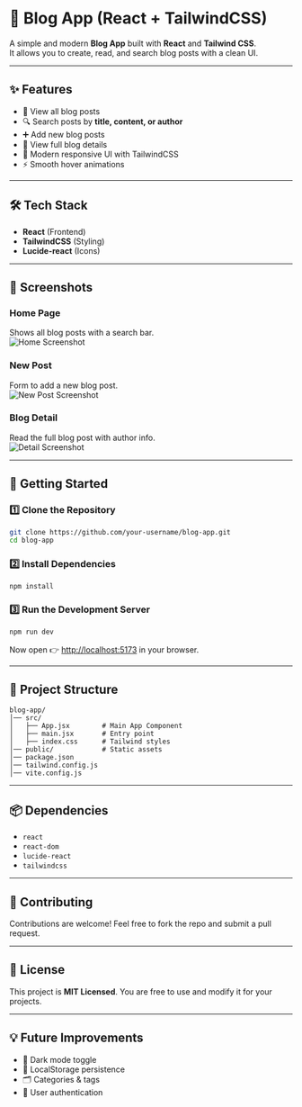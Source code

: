 # 📝 Blog App (React + TailwindCSS)

A simple and modern **Blog App** built with **React** and **Tailwind CSS**.  
It allows you to create, read, and search blog posts with a clean UI.

---

## ✨ Features
- 📖 View all blog posts
- 🔍 Search posts by **title, content, or author**
- ➕ Add new blog posts
- 👀 View full blog details
- 🎨 Modern responsive UI with TailwindCSS
- ⚡ Smooth hover animations

---

## 🛠️ Tech Stack
- **React** (Frontend)
- **TailwindCSS** (Styling)
- **Lucide-react** (Icons)

---

## 📸 Screenshots
### Home Page
Shows all blog posts with a search bar.  
![Home Screenshot](https://via.placeholder.com/800x400.png?text=Blog+App+Home)

### New Post
Form to add a new blog post.  
![New Post Screenshot](https://via.placeholder.com/800x400.png?text=Blog+App+New+Post)

### Blog Detail
Read the full blog post with author info.  
![Detail Screenshot](https://via.placeholder.com/800x400.png?text=Blog+App+Detail)

---

## 🚀 Getting Started

### 1️⃣ Clone the Repository
```bash
git clone https://github.com/your-username/blog-app.git
cd blog-app
````

### 2️⃣ Install Dependencies

```bash
npm install
```

### 3️⃣ Run the Development Server

```bash
npm run dev
```

Now open 👉 [http://localhost:5173](http://localhost:5173) in your browser.

---

## 📂 Project Structure

```
blog-app/
│── src/
│   ├── App.jsx        # Main App Component
│   ├── main.jsx       # Entry point
│   ├── index.css      # Tailwind styles
│── public/            # Static assets
│── package.json
│── tailwind.config.js
│── vite.config.js
```

---

## 📦 Dependencies

* `react`
* `react-dom`
* `lucide-react`
* `tailwindcss`

---

## 🤝 Contributing

Contributions are welcome!
Feel free to fork the repo and submit a pull request.

---

## 📜 License

This project is **MIT Licensed**.
You are free to use and modify it for your projects.

---

## 💡 Future Improvements

* 🌙 Dark mode toggle
* 💾 LocalStorage persistence
* 🗂️ Categories & tags
* 👤 User authentication
